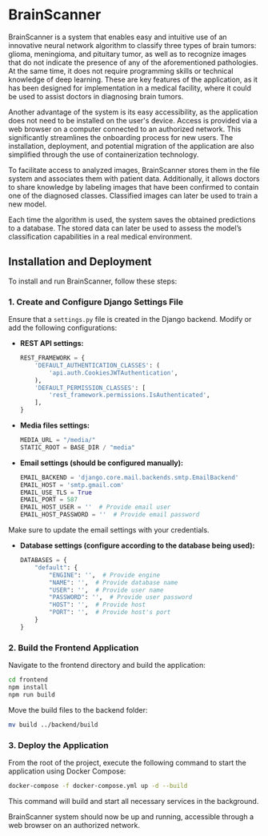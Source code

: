 # BrainScanner

BrainScanner is a system that enables easy and intuitive use of an innovative neural network algorithm to classify three types of brain tumors: glioma, meningioma, and pituitary tumor, as well as to recognize images that do not indicate the presence of any of the aforementioned pathologies. At the same time, it does not require programming skills or technical knowledge of deep learning. These are key features of the application, as it has been designed for implementation in a medical facility, where it could be used to assist doctors in diagnosing brain tumors.

Another advantage of the system is its easy accessibility, as the application does not need to be installed on the user's device. Access is provided via a web browser on a computer connected to an authorized network. This significantly streamlines the onboarding process for new users. The installation, deployment, and potential migration of the application are also simplified through the use of containerization technology.

To facilitate access to analyzed images, BrainScanner stores them in the file system and associates them with patient data. Additionally, it allows doctors to share knowledge by labeling images that have been confirmed to contain one of the diagnosed classes. Classified images can later be used to train a new model.

Each time the algorithm is used, the system saves the obtained predictions to a database. The stored data can later be used to assess the model’s classification capabilities in a real medical environment.
## Installation and Deployment

To install and run BrainScanner, follow these steps:

### 1. Create and Configure Django Settings File

Ensure that a `settings.py` file is created in the Django backend. Modify or add the following configurations:

- **REST API settings:**

  ```python
  REST_FRAMEWORK = {
      'DEFAULT_AUTHENTICATION_CLASSES': (
          'api.auth.CookiesJWTAuthentication',
      ),
      'DEFAULT_PERMISSION_CLASSES': [
          'rest_framework.permissions.IsAuthenticated',
      ],
  }
  ```

- **Media files settings:**

  ```python
  MEDIA_URL = "/media/"
  STATIC_ROOT = BASE_DIR / "media"
  ```

- **Email settings (should be configured manually):**

  ```python
  EMAIL_BACKEND = 'django.core.mail.backends.smtp.EmailBackend'
  EMAIL_HOST = 'smtp.gmail.com'
  EMAIL_USE_TLS = True
  EMAIL_PORT = 587
  EMAIL_HOST_USER = ''  # Provide email user
  EMAIL_HOST_PASSWORD = ''  # Provide email password
  ```

Make sure to update the email settings with your credentials.

- **Database settings (configure according to the database being used):**
  ```python
  DATABASES = {
      "default": {
          "ENGINE": '',  # Provide engine
          "NAME": '',  # Provide database name
          "USER": '',  # Provide user name
          "PASSWORD": '',  # Provide user password
          "HOST": '',  # Provide host
          "PORT": '',  # Provide host's port
      }
  }
  ```

### 2. Build the Frontend Application

Navigate to the frontend directory and build the application:

```sh
cd frontend
npm install
npm run build
```

Move the build files to the backend folder:

```sh
mv build ../backend/build
```

### 3. Deploy the Application

From the root of the project, execute the following command to start the application using Docker Compose:

```sh
docker-compose -f docker-compose.yml up -d --build
```

This command will build and start all necessary services in the background.

BrainScanner system should now be up and running, accessible through a web browser on an authorized network.
